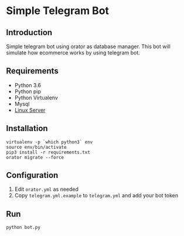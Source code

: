 # Simple Telegram Bot

## Introduction

Simple telegram bot using orator as database manager. This bot will simulate how ecommerce works by using telegram bot.


## Requirements

- Python 3.6
- Python pip
- Python Virtualenv
- Mysql
- [Linux Server](https://www.digitalocean.com/?refcode=6b1c3b315e1e)

## Installation

```
virtualenv -p `which python3` env
source env/bin/activate
pip3 install -r requirements.txt
orator migrate --force
```

## Configuration

1. Edit `orator.yml` as needed
2. Copy `telegram.yml.example` to `telegram.yml` and add your bot token

## Run

`python bot.py`
